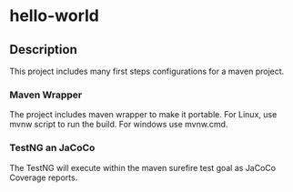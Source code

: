 # hello-world
## Description
This project includes many first steps configurations for a maven project.
### Maven Wrapper
The project includes maven wrapper to make it portable.
For Linux, use mvnw script to run the build. For windows use mvnw.cmd.

### TestNG an JaCoCo
The TestNG will execute within the maven surefire test goal as JaCoCo Coverage reports.
